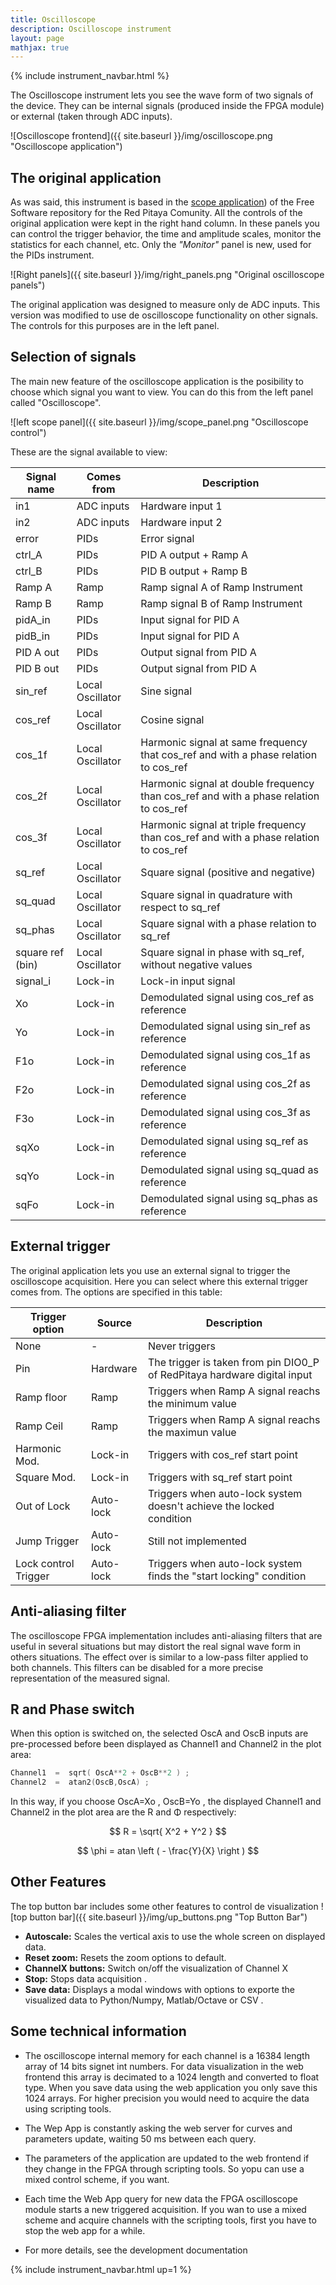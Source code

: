 ```yaml
---
title: Oscilloscope
description: Oscilloscope instrument
layout: page
mathjax: true
---
```


{% include instrument_navbar.html %}

The Oscilloscope instrument lets you see the wave form of two signals
of the device. They can be internal signals (produced inside the FPGA module)
or external (taken through ADC inputs).

![Oscilloscope frontend]({{ site.baseurl }}/img/oscilloscope.png "Oscilloscope application")


## The original application

As was said, this instrument is based in the
[scope application](https://github.com/RedPitaya/RedPitaya/tree/release-v0.95/apps-free/scope))
of the Free Software repository for the Red Pitaya Comunity.
All the controls of the original application were kept in the right hand column.
In these panels you can control the trigger behavior, the time and amplitude scales,
monitor the statistics for each channel, etc. Only the *"Monitor"* panel is new, used
for the PIDs instrument.

![Right panels]({{ site.baseurl }}/img/right_panels.png "Original oscilloscope panels")


The original application was designed to measure only de ADC inputs. This version was modified
to use de oscilloscope functionality on other signals. The controls for this purposes are in the
left panel.

## Selection of signals

The main new feature of the oscilloscope application is the posibility to choose which signal you
want to view. You can do this from the left panel called "Oscilloscope".

![left scope panel]({{ site.baseurl }}/img/scope_panel.png "Oscilloscope control")

These are the signal available to view:

| Signal name      | Comes from       | Description                                                                           |
|------------------|------------------|---------------------------------------------------------------------------------------|
| in1              | ADC inputs       | Hardware input 1                                                                      |
| in2              | ADC inputs       | Hardware input 2                                                                      |
| error            | PIDs             | Error signal                                                                          |
| ctrl_A           | PIDs             | PID A output + Ramp A                                                                 |
| ctrl_B           | PIDs             | PID B output + Ramp B                                                                 |
| Ramp A           | Ramp             | Ramp signal A of Ramp Instrument                                                      |
| Ramp B           | Ramp             | Ramp signal B of Ramp Instrument                                                      |
| pidA_in          | PIDs             | Input signal for PID A                                                                |
| pidB_in          | PIDs             | Input signal for PID A                                                                |
| PID A out        | PIDs             | Output signal from PID A                                                              |
| PID B out        | PIDs             | Output signal from PID A                                                              |
| sin_ref          | Local Oscillator | Sine signal                                                                           |
| cos_ref          | Local Oscillator | Cosine signal                                                                         |
| cos_1f           | Local Oscillator | Harmonic signal at same frequency that cos_ref and with a phase relation to cos_ref   |
| cos_2f           | Local Oscillator | Harmonic signal at double frequency than cos_ref and with a phase relation to cos_ref |
| cos_3f           | Local Oscillator | Harmonic signal at triple frequency than cos_ref and with a phase relation to cos_ref |
| sq_ref           | Local Oscillator | Square signal (positive and negative)                                                 |
| sq_quad          | Local Oscillator | Square signal in quadrature with respect to sq_ref                                    |
| sq_phas          | Local Oscillator | Square signal with a phase relation to sq_ref                                         |
| square ref (bin) | Local Oscillator | Square signal in phase with sq_ref, without negative values                           |
| signal_i         | Lock-in          | Lock-in input signal                                                                  |
| Xo               | Lock-in          | Demodulated signal using cos_ref as reference                                         |
| Yo               | Lock-in          | Demodulated signal using sin_ref as reference                                         |
| F1o              | Lock-in          | Demodulated signal using cos_1f as reference                                          |
| F2o              | Lock-in          | Demodulated signal using cos_2f as reference                                          |
| F3o              | Lock-in          | Demodulated signal using cos_3f as reference                                          |
| sqXo             | Lock-in          | Demodulated signal using sq_ref as reference                                          |
| sqYo             | Lock-in          | Demodulated signal using sq_quad as reference                                         |
| sqFo             | Lock-in          | Demodulated signal using sq_phas as reference                                         |


## External trigger

The original application lets you use an external signal to trigger the oscilloscope
acquisition. Here you can select where this external trigger comes from. The options
are specified in this table:

| Trigger option       | Source    | Description                                                              |
|----------------------|-----------|--------------------------------------------------------------------------|
| None                 | -         | Never triggers                                                           |
| Pin                  | Hardware  | The trigger is taken from pin DIO0_P of RedPitaya hardware digital input |
| Ramp floor           | Ramp      | Triggers when Ramp A signal reachs the minimum value                     |
| Ramp Ceil            | Ramp      | Triggers when Ramp A signal reachs the maximun value                     |
| Harmonic Mod.        | Lock-in   | Triggers with cos_ref start point                                        |
| Square Mod.          | Lock-in   | Triggers with sq_ref start point                                         |
| Out of Lock          | Auto-lock | Triggers when auto-lock system doesn't achieve the locked condition      |
| Jump Trigger         | Auto-lock | Still not implemented                                                    |
| Lock control Trigger | Auto-lock | Triggers when auto-lock system finds the "start locking" condition       |


## Anti-aliasing filter

The oscilloscope FPGA implementation includes anti-aliasing filters that are useful in several
situations but may distort the real signal wave form in others situations. The effect over is similar to a low-pass filter applied to both channels. This filters can be disabled for a more precise
representation of the measured signal.


## R and Phase switch

When this option is switched on, the selected OscA and OscB inputs are pre-processed before
been displayed as Channel1 and Channel2 in the plot area:

```C
Channel1  =  sqrt( OscA**2 + OscB**2 ) ;
Channel2  =  atan2(OscB,OscA) ;
```

In this way, if you choose OscA=Xo , OscB=Yo , the displayed Channel1 and Channel2 in
the plot area are the R and Φ respectively:

$$ R = \sqrt{ X^2 + Y^2 } $$

$$ \phi = atan \left ( - \frac{Y}{X} \right ) $$

## Other Features

The top button bar includes some other features to control de visualization
![top button bar]({{ site.baseurl }}/img/up_buttons.png "Top Button Bar")

 - **Autoscale:** Scales the vertical axis to use the whole screen on displayed data.
 - **Reset zoom:** Resets the zoom options to default.
 - **ChannelX buttons:** Switch on/off the visualization of Channel X
 - **Stop:** Stops data acquisition .
 - **Save data:** Displays a modal windows with options to exporte the visualized data to Python/Numpy, Matlab/Octave or CSV .


## Some technical information

  - The oscilloscope internal memory for each channel is a 16384 length array of 14 bits signet int numbers. For data visualization in
the web frontend this array is decimated to a 1024 length and converted to float type. When you save data using the web application
you only save this 1024 arrays. For higher precision you would need to acquire the data using scripting tools.

- The Wep App is constantly asking the web server for curves and parameters update, waiting 50 ms between each query.

- The parameters of the application are updated to the web frontend if they change in the FPGA through scripting tools. So yopu can use a mixed control scheme, if you want.

- Each time the Web App query for new data the FPGA oscilloscope module
starts a new triggered acquisition. If you wan to use a mixed scheme and acquire
channels with the scripting tools, first you have to stop the web app for a while.

- For more details, see the development documentation




{% include instrument_navbar.html up=1 %}
